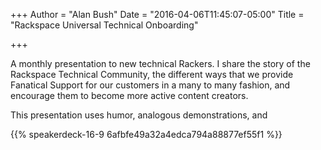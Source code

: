 +++
Author = "Alan Bush"
Date = "2016-04-06T11:45:07-05:00"
Title = "Rackspace Universal Technical Onboarding"

+++

A monthly presentation to new technical Rackers. I share the story of the Rackspace Technical Community, the different ways that we provide Fanatical Support for our customers in a many to many fashion, and encourage them to become more active content creators.

This presentation uses humor, analogous demonstrations, and

{{% speakerdeck-16-9 6afbfe49a32a4edca794a88877ef55f1 %}}
